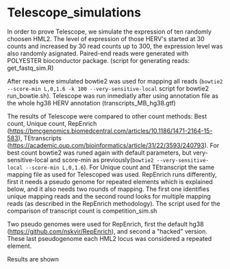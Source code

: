 # Telescope_simulations

In order to prove Telescope, we simulate the expression of ten randomly choosen HML2. The level of expression of those HERV's started at 30 counts and increased by 30 read counts up to 300, the expression level was also randomly asignated. Paired-end reads were generated with POLYESTER bioconductor package. (script for generating reads: get_fastq_sim.R)

After reads were simulated bowtie2 was used for mapping all reads (`bowtie2 --score-min L,0,1.6 -k 100 --very-sensitive-local` script for bowtie2 run_bowtie.sh). Telescope was run inmediatly after using annotation file as the whole hg38 HERV annotation (transcripts_MB_hg38.gtf)

The results of Telescope were compared to other count methods: Best count, Unique count, RepEnrich (https://bmcgenomics.biomedcentral.com/articles/10.1186/1471-2164-15-583), TEtranscripts (https://academic.oup.com/bioinformatics/article/31/22/3593/240793). For best count bowtie2 was runed again with default parameters, but very-sensitive-local and score-min as previously(`bowtie2 --very-sensitive-local --score-min L,0,1.6`). For Unique count and TEtranscript the same mapping file as used for Telescoped was used. 
RepEnrich runs differently, first it needs a pseudo genome for repeated elements which is explained below, and it also needs two rounds of mapping. The first one identifies unique mapping reads and the second round looks for multiple mapping reads (as described in the RepEnrich methodology). The script used for the comparison of transcript count is competition_sim.sh

Two pseudo genomes were used for RepEnrich, first the default hg38 (https://github.com/nskvir/RepEnrich), and second a "hacked" version. These last pseudogenome each HML2 locus was considered a repeated element. 

Results are shown 

